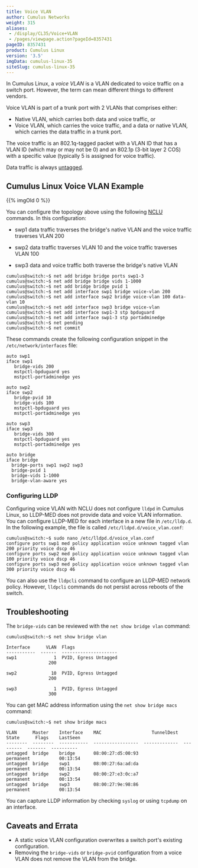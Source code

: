 ```yaml
---
title: Voice VLAN
author: Cumulus Networks
weight: 315
aliases:
 - /display/CL35/Voice+VLAN
 - /pages/viewpage.action?pageId=8357431
pageID: 8357431
product: Cumulus Linux
version: '3.5'
imgData: cumulus-linux-35
siteSlug: cumulus-linux-35
---
```

In Cumulus Linux, a *voice VLAN* is a VLAN dedicated to voice traffic on
a switch port. However, the term can mean different things to different
vendors.

Voice VLAN is part of a trunk port with 2 VLANs that comprises either:

  - Native VLAN, which carries both data and voice traffic, or
  - Voice VLAN, which carries the voice traffic, and a data or native
    VLAN, which carries the data traffic in a trunk port.

The voice traffic is an 802.1q-tagged packet with a VLAN ID that has a
VLAN ID (which may or may not be 0) and an 802.1p (3-bit layer 2 COS)
with a specific value (typically 5 is assigned for voice traffic).

Data traffic is always
[untagged](/version/cumulus-linux-35/Layer-1-and-2/Ethernet-Bridging-VLANs/VLAN-Tagging).

## Cumulus Linux Voice VLAN Example

{{% imgOld 0 %}}

You can configure the topology above using the following
[NCLU](/version/cumulus-linux-35/System-Configuration/Network-Command-Line-Utility-NCLU/)
commands. In this configuration:

  - swp1 data traffic traverses the bridge's native VLAN and the voice
    traffic traverses VLAN 200

  - swp2 data traffic traverses VLAN 10 and the voice traffic traverses
    VLAN 100

  - swp3 data and voice traffic both traverse the bridge's native VLAN

<!-- end list -->

    cumulus@switch:~$ net add bridge bridge ports swp1-3
    cumulus@switch:~$ net add bridge bridge vids 1-1000
    cumulus@switch:~$ net add bridge bridge pvid 1
    cumulus@switch:~$ net add interface swp1 bridge voice-vlan 200
    cumulus@switch:~$ net add interface swp2 bridge voice-vlan 100 data-vlan 10
    cumulus@switch:~$ net add interface swp3 bridge voice-vlan
    cumulus@switch:~$ net add interface swp1-3 stp bpduguard
    cumulus@switch:~$ net add interface swp1-3 stp portadminedge
    cumulus@switch:~$ net pending
    cumulus@switch:~$ net commit

These commands create the following configuration snippet in the
`/etc/network/interfaces` file:

    auto swp1
    iface swp1
       bridge-vids 200
       mstpctl-bpduguard yes
       mstpctl-portadminedge yes
     
    auto swp2
    iface swp2
       bridge-pvid 10
       bridge-vids 100
       mstpctl-bpduguard yes
       mstpctl-portadminedge yes
     
    auto swp3
    iface swp3
       bridge-vids 300
       mstpctl-bpduguard yes
       mstpctl-portadminedge yes
     
    auto bridge
    iface bridge
      bridge-ports swp1 swp2 swp3
      bridge-pvid 1
      bridge-vids 1-1000
      bridge-vlan-aware yes

### Configuring LLDP

Configuring voice VLAN with NCLU does not configure `lldpd` in Cumulus
Linux, so LLDP-MED does not provide data and voice VLAN information. You
can configure LLDP-MED for each interface in a new file in
`/etc/lldp.d`. In the following example, the file is called
`/etc/lldpd.d/voice_vlan.conf`:

    cumulus@switch:~$ sudo nano /etc/lldpd.d/voice_vlan.conf
    configure ports swp1 med policy application voice unknown tagged vlan 200 priority voice dscp 46
    configure ports swp2 med policy application voice unknown tagged vlan 100 priority voice dscp 46
    configure ports swp3 med policy application voice unknown tagged vlan 300 priority voice dscp 46

You can also use the `lldpcli` command to configure an LLDP-MED network
policy. However, `lldpcli` commands do not persist across reboots of the
switch.

## Troubleshooting

The `bridge-vids` can be reviewed with the `net show bridge vlan`
command:

    cumulus@switch:~$ net show bridge vlan
     
    Interface      VLAN  Flags
    -----------  ------  ---------------------
    swp1              1  PVID, Egress Untagged
                    200
     
    swp2             10  PVID, Egress Untagged
                    200
     
    swp3              1  PVID, Egress Untagged
                    300

You can get MAC address information using the `net show bridge macs` command: 

``` 
cumulus@switch:~$ net show bridge macs
 
VLAN      Master    Interface    MAC                   TunnelDest  State      Flags    LastSeen
--------  --------  -----------  -----------------  -------------  ---------  -------  ----------
untagged  bridge    bridge       08:00:27:d5:00:93                 permanent           00:13:54   
untagged  bridge    swp1         08:00:27:6a:ad:da                 permanent           00:13:54   
untagged  bridge    swp2         08:00:27:e3:0c:a7                 permanent           00:13:54   
untagged  bridge    swp3         08:00:27:9e:98:86                 permanent           00:13:54   
```

You can capture LLDP information by checking `syslog` or using `tcpdump`
on an interface.

## Caveats and Errata

  - A static voice VLAN configuration overwrites a switch port's
    existing configuration.
  - Removing the `bridge-vids` or `bridge-pvid` configuration from a
    voice VLAN does not remove the VLAN from the bridge.

